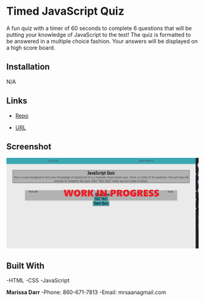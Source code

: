 # Timed JavaScript Quiz
A fun quiz with a timer of 60 seconds to complete 6 questions that will be putting your knowledge of JavaScript to the test! The quiz is formatted to be answered in a multiple choice fashion. Your answers will be displayed on a high score board. 

## Installation
N/A

## Links 
- [Repo](https://github.com/marissa-a-darr/Javascript-Quiz)

- [URL](https://marissa-a-darr.github.io/Javascript-Quiz/)

## Screenshot 

![JavaScript Quiz](./assets/quizscreenshotINPROGRESS.png)

## Built With
-HTML
-CSS
-JavaScript

**Marissa Darr**
-Phone: 860-671-7813
-Email: mrsaanagmail.com
